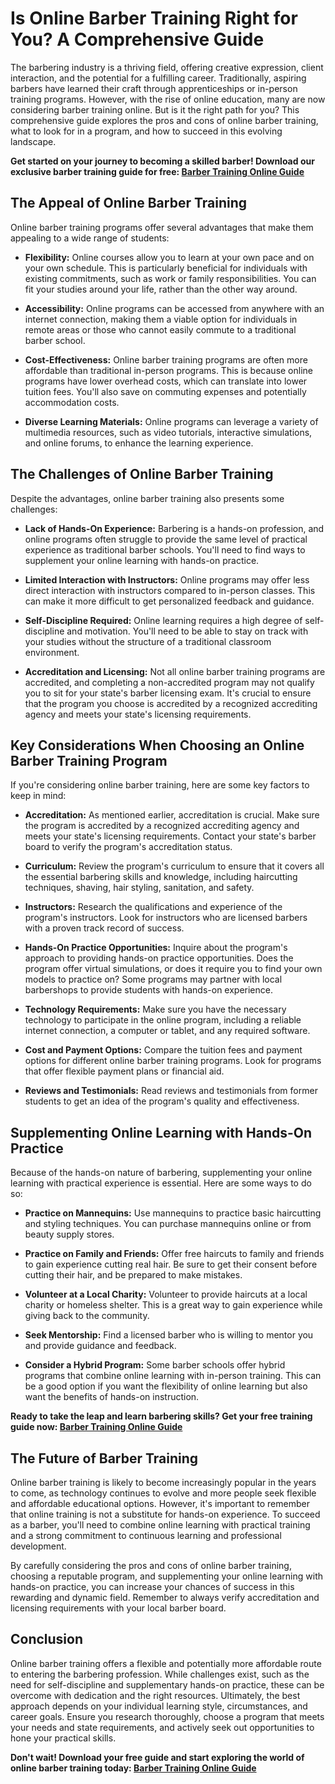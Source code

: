 # Is Online Barber Training Right for You? A Comprehensive Guide

The barbering industry is a thriving field, offering creative expression, client interaction, and the potential for a fulfilling career. Traditionally, aspiring barbers have learned their craft through apprenticeships or in-person training programs. However, with the rise of online education, many are now considering barber training online. But is it the right path for you? This comprehensive guide explores the pros and cons of online barber training, what to look for in a program, and how to succeed in this evolving landscape.

**Get started on your journey to becoming a skilled barber!  Download our exclusive barber training guide for free: [Barber Training Online Guide](https://udemywork.com/barber-training-online)**

## The Appeal of Online Barber Training

Online barber training programs offer several advantages that make them appealing to a wide range of students:

*   **Flexibility:** Online courses allow you to learn at your own pace and on your own schedule. This is particularly beneficial for individuals with existing commitments, such as work or family responsibilities. You can fit your studies around your life, rather than the other way around.

*   **Accessibility:** Online programs can be accessed from anywhere with an internet connection, making them a viable option for individuals in remote areas or those who cannot easily commute to a traditional barber school.

*   **Cost-Effectiveness:** Online barber training programs are often more affordable than traditional in-person programs. This is because online programs have lower overhead costs, which can translate into lower tuition fees. You'll also save on commuting expenses and potentially accommodation costs.

*   **Diverse Learning Materials:** Online programs can leverage a variety of multimedia resources, such as video tutorials, interactive simulations, and online forums, to enhance the learning experience.

## The Challenges of Online Barber Training

Despite the advantages, online barber training also presents some challenges:

*   **Lack of Hands-On Experience:** Barbering is a hands-on profession, and online programs often struggle to provide the same level of practical experience as traditional barber schools. You'll need to find ways to supplement your online learning with hands-on practice.

*   **Limited Interaction with Instructors:** Online programs may offer less direct interaction with instructors compared to in-person classes. This can make it more difficult to get personalized feedback and guidance.

*   **Self-Discipline Required:** Online learning requires a high degree of self-discipline and motivation. You'll need to be able to stay on track with your studies without the structure of a traditional classroom environment.

*   **Accreditation and Licensing:** Not all online barber training programs are accredited, and completing a non-accredited program may not qualify you to sit for your state's barber licensing exam. It's crucial to ensure that the program you choose is accredited by a recognized accrediting agency and meets your state's licensing requirements.

## Key Considerations When Choosing an Online Barber Training Program

If you're considering online barber training, here are some key factors to keep in mind:

*   **Accreditation:** As mentioned earlier, accreditation is crucial. Make sure the program is accredited by a recognized accrediting agency and meets your state's licensing requirements. Contact your state's barber board to verify the program's accreditation status.

*   **Curriculum:** Review the program's curriculum to ensure that it covers all the essential barbering skills and knowledge, including haircutting techniques, shaving, hair styling, sanitation, and safety.

*   **Instructors:** Research the qualifications and experience of the program's instructors. Look for instructors who are licensed barbers with a proven track record of success.

*   **Hands-On Practice Opportunities:** Inquire about the program's approach to providing hands-on practice opportunities. Does the program offer virtual simulations, or does it require you to find your own models to practice on? Some programs may partner with local barbershops to provide students with hands-on experience.

*   **Technology Requirements:** Make sure you have the necessary technology to participate in the online program, including a reliable internet connection, a computer or tablet, and any required software.

*   **Cost and Payment Options:** Compare the tuition fees and payment options for different online barber training programs. Look for programs that offer flexible payment plans or financial aid.

*   **Reviews and Testimonials:** Read reviews and testimonials from former students to get an idea of the program's quality and effectiveness.

## Supplementing Online Learning with Hands-On Practice

Because of the hands-on nature of barbering, supplementing your online learning with practical experience is essential. Here are some ways to do so:

*   **Practice on Mannequins:** Use mannequins to practice basic haircutting and styling techniques. You can purchase mannequins online or from beauty supply stores.

*   **Practice on Family and Friends:** Offer free haircuts to family and friends to gain experience cutting real hair. Be sure to get their consent before cutting their hair, and be prepared to make mistakes.

*   **Volunteer at a Local Charity:** Volunteer to provide haircuts at a local charity or homeless shelter. This is a great way to gain experience while giving back to the community.

*   **Seek Mentorship:** Find a licensed barber who is willing to mentor you and provide guidance and feedback.

*   **Consider a Hybrid Program:** Some barber schools offer hybrid programs that combine online learning with in-person training. This can be a good option if you want the flexibility of online learning but also want the benefits of hands-on instruction.

**Ready to take the leap and learn barbering skills? Get your free training guide now: [Barber Training Online Guide](https://udemywork.com/barber-training-online)**

## The Future of Barber Training

Online barber training is likely to become increasingly popular in the years to come, as technology continues to evolve and more people seek flexible and affordable educational options. However, it's important to remember that online training is not a substitute for hands-on experience. To succeed as a barber, you'll need to combine online learning with practical training and a strong commitment to continuous learning and professional development.

By carefully considering the pros and cons of online barber training, choosing a reputable program, and supplementing your online learning with hands-on practice, you can increase your chances of success in this rewarding and dynamic field. Remember to always verify accreditation and licensing requirements with your local barber board.

## Conclusion

Online barber training offers a flexible and potentially more affordable route to entering the barbering profession. While challenges exist, such as the need for self-discipline and supplementary hands-on practice, these can be overcome with dedication and the right resources. Ultimately, the best approach depends on your individual learning style, circumstances, and career goals. Ensure you research thoroughly, choose a program that meets your needs and state requirements, and actively seek out opportunities to hone your practical skills.

**Don't wait! Download your free guide and start exploring the world of online barber training today: [Barber Training Online Guide](https://udemywork.com/barber-training-online)**
